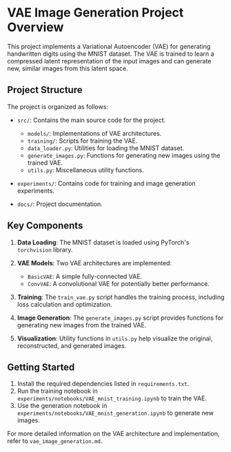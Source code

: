 # VAE Image Generation Project Overview

This project implements a Variational Autoencoder (VAE) for generating handwritten digits using the MNIST dataset. The VAE is trained to learn a compressed latent representation of the input images and can generate new, similar images from this latent space.

## Project Structure

The project is organized as follows:

- `src/`: Contains the main source code for the project.
  - `models/`: Implementations of VAE architectures.
  - `training/`: Scripts for training the VAE.
  - `data_loader.py`: Utilities for loading the MNIST dataset.
  - `generate_images.py`: Functions for generating new images using the trained VAE.
  - `utils.py`: Miscellaneous utility functions.

- `experiments/`: Contains code for training and image generation experiments.

- `docs/`: Project documentation.

## Key Components

1. **Data Loading**: The MNIST dataset is loaded using PyTorch's `torchvision` library.

2. **VAE Models**: Two VAE architectures are implemented:
   - `BasicVAE`: A simple fully-connected VAE.
   - `ConvVAE`: A convolutional VAE for potentially better performance.

3. **Training**: The `train_vae.py` script handles the training process, including loss calculation and optimization.

4. **Image Generation**: The `generate_images.py` script provides functions for generating new images from the trained VAE.

5. **Visualization**: Utility functions in `utils.py` help visualize the original, reconstructed, and generated images.

## Getting Started

1. Install the required dependencies listed in `requirements.txt`.
2. Run the training notebook in `experiments/notebooks/VAE_mnist_training.ipynb` to train the VAE.
3. Use the generation notebook in `experiments/notebooks/VAE_mnist_generation.ipynb` to generate new images.

For more detailed information on the VAE architecture and implementation, refer to `vae_image_generation.md`.